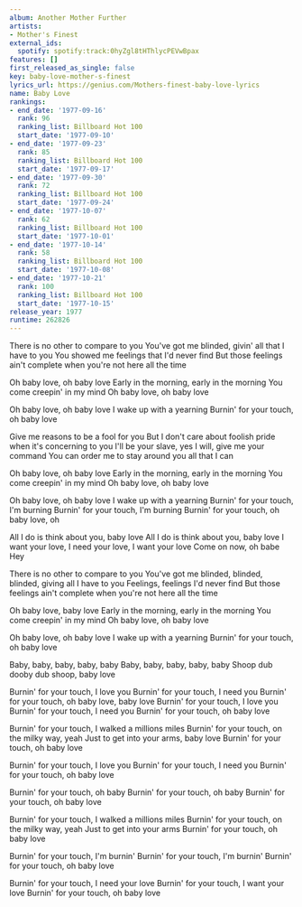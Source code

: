 ```yaml
---
album: Another Mother Further
artists:
- Mother's Finest
external_ids:
  spotify: spotify:track:0hyZgl8tHThlycPEVwBpax
features: []
first_released_as_single: false
key: baby-love-mother-s-finest
lyrics_url: https://genius.com/Mothers-finest-baby-love-lyrics
name: Baby Love
rankings:
- end_date: '1977-09-16'
  rank: 96
  ranking_list: Billboard Hot 100
  start_date: '1977-09-10'
- end_date: '1977-09-23'
  rank: 85
  ranking_list: Billboard Hot 100
  start_date: '1977-09-17'
- end_date: '1977-09-30'
  rank: 72
  ranking_list: Billboard Hot 100
  start_date: '1977-09-24'
- end_date: '1977-10-07'
  rank: 62
  ranking_list: Billboard Hot 100
  start_date: '1977-10-01'
- end_date: '1977-10-14'
  rank: 58
  ranking_list: Billboard Hot 100
  start_date: '1977-10-08'
- end_date: '1977-10-21'
  rank: 100
  ranking_list: Billboard Hot 100
  start_date: '1977-10-15'
release_year: 1977
runtime: 262826
---
```

There is no other to compare to you
You've got me blinded, givin' all that I have to you
You showed me feelings that I'd never find
But those feelings ain't complete when you're not here all the time

Oh baby love, oh baby love
Early in the morning, early in the morning
You come creepin' in my mind
Oh baby love, oh baby love

Oh baby love, oh baby love
I wake up with a yearning
Burnin' for your touch, oh baby love

Give me reasons to be a fool for you
But I don't care about foolish pride when it's concerning to you
I'll be your slave, yes I will, give me your command
You can order me to stay around you all that I can

Oh baby love, oh baby love
Early in the morning, early in the morning
You come creepin' in my mind
Oh baby love, oh baby love

Oh baby love, oh baby love
I wake up with a yearning
Burnin' for your touch, I'm burning
Burnin' for your touch, I'm burning
Burnin' for your touch, oh baby love, oh

All I do is think about you, baby love
All I do is think about you, baby love
I want your love, I need your love, I want your love
Come on now, oh babe
Hey

There is no other to compare to you
You've got me blinded, blinded, blinded, giving all I have to you
Feelings, feelings I'd never find
But those feelings ain't complete when you're not here all the time

Oh baby love, baby love
Early in the morning, early in the morning
You come creepin' in my mind
Oh baby love, oh baby love

Oh baby love, oh baby love
I wake up with a yearning
Burnin' for your touch, oh baby love

Baby, baby, baby, baby, baby
Baby, baby, baby, baby, baby
Shoop dub dooby dub shoop, baby love

Burnin' for your touch, I love you
Burnin' for your touch, I need you
Burnin' for your touch, oh baby love, baby love
Burnin' for your touch, I love you
Burnin' for your touch, I need you
Burnin' for your touch, oh baby love

Burnin' for your touch, I walked a millions miles
Burnin' for your touch, on the milky way, yeah
Just to get into your arms, baby love
Burnin' for your touch, oh baby love

Burnin' for your touch, I love you
Burnin' for your touch, I need you
Burnin' for your touch, oh baby love

Burnin' for your touch, oh baby
Burnin' for your touch, oh baby
Burnin' for your touch, oh baby love

Burnin' for your touch, I walked a millions miles
Burnin' for your touch, on the milky way, yeah
Just to get into your arms
Burnin' for your touch, oh baby love

Burnin' for your touch, I'm burnin'
Burnin' for your touch, I'm burnin'
Burnin' for your touch, oh baby love

Burnin' for your touch, I need your love
Burnin' for your touch, I want your love
Burnin' for your touch, oh baby love

